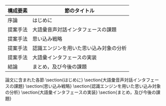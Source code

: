 構成要素 | 節のタイトル
 --- | --- 
序論 | はじめに
提案手法 | 大語彙音声対話インタフェースの課題
提案手法 | 思い込み戦略
提案手法 | 認識エンジンを用いた思い込み対象の分析
提案手法 | 大語彙インタフェースの実装
結論 | まとめ，及び今後の課題

論文に含まれた各節
\section{はじめに}
\section{大語彙音声対話インタフェースの課題}
\section{思い込み戦略}
\section{認識エンジンを用いた思い込み対象の分析}
\section{大語彙インタフェースの実装}
\section{まとめ，及び今後の課題}
